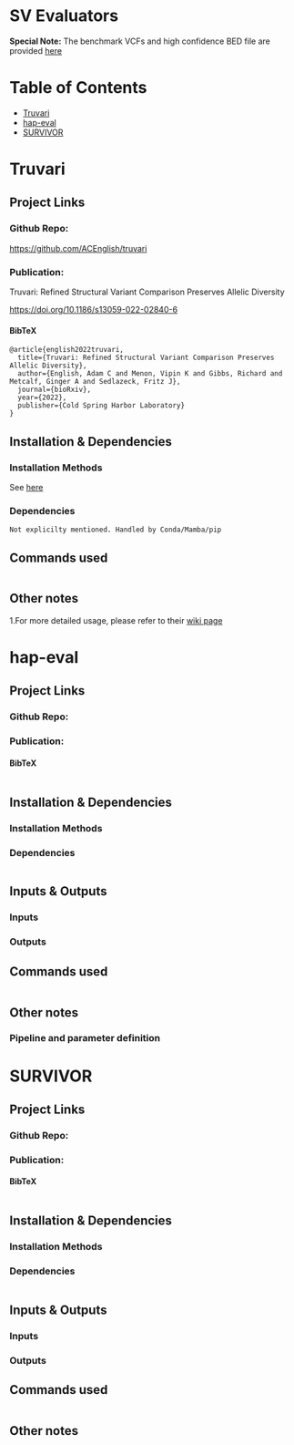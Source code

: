 # SV Evaluators
**Special Note:** The benchmark VCFs and high confidence BED file are provided [here](https://github.com/maiziezhoulab/LRSV_combo/tree/main/benchmarks) 
# Table of Contents
- [Truvari](#Truvari)
- [hap-eval](#hap-eval)
- [SURVIVOR](#SURVIVOR)


# Truvari
## Project Links
### Github Repo:
https://github.com/ACEnglish/truvari
### Publication:
Truvari: Refined Structural Variant Comparison Preserves Allelic Diversity

https://doi.org/10.1186/s13059-022-02840-6
#### BibTeX
```
@article{english2022truvari,
  title={Truvari: Refined Structural Variant Comparison Preserves Allelic Diversity},
  author={English, Adam C and Menon, Vipin K and Gibbs, Richard and Metcalf, Ginger A and Sedlazeck, Fritz J},
  journal={bioRxiv},
  year={2022},
  publisher={Cold Spring Harbor Laboratory}
}
```
## Installation & Dependencies
### Installation Methods
See [here](https://github.com/acenglish/truvari/wiki/Installation)
### Dependencies
```
Not explicilty mentioned. Handled by Conda/Mamba/pip
```
## Commands used
```

```
## Other notes
1.For more detailed usage, please refer to their [wiki page](https://github.com/ACEnglish/truvari/wiki)

# hap-eval
## Project Links
### Github Repo:

### Publication:

#### BibTeX
```

```
## Installation & Dependencies
### Installation Methods

### Dependencies
```

```
## Inputs & Outputs
### Inputs

### Outputs

## Commands used
```

```
## Other notes
### Pipeline and parameter definition

# SURVIVOR
## Project Links
### Github Repo:

### Publication:

#### BibTeX
```

```
## Installation & Dependencies
### Installation Methods

### Dependencies
```

```
## Inputs & Outputs
### Inputs

### Outputs

## Commands used
```

```
## Other notes
